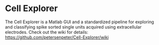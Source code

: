 # Cell Explorer
The Cell Explorer is a Matlab GUI and a standardized pipeline for exploring and classifying spike sorted single units acquired using extracellular electrodes. Check out the wiki for details: https://github.com/petersenpeter/Cell-Explorer/wiki
